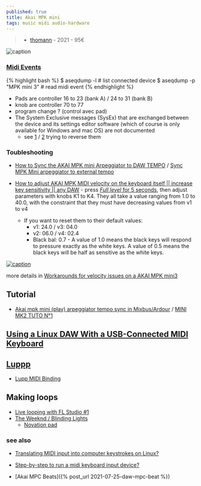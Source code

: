 ```yaml
---
published: true
title: Akai MPK mini
tags: music midi audio-hardware
---
```

> - [thomann](https://www.thomann.de/fr/akai_mpk_mini_mk3.htm) - 2021 - 95€ 

![caption](https://thumbs.static-thomann.de/thumb/orig/pics/bdb/498231/15420811_800.webp)

### [Midi Events](https://superuser.com/questions/1170136/translating-midi-input-into-computer-keystrokes-on-linux)

{% highlight bash %} 
$ aseqdump -l               # list connected device
$ aseqdump -p "MPK mini 3"  # read midi event
{% endhighlight %}

- Pads are controller 16 to 23 (bank A) / 24 to 31 (bank B)
- knob are controller 70 to 77 
- program change ? (control avec pad)
- The System Exclusive messages (SysEx) that are exchanged between the device and its settings editor software (which of course is only available for Windows and mac OS) are not documented
	- see [1](https://github.com/gljubojevic/akai-mpk-mini-editor) / [2](https://github.com/tsmetana/mpk3-settings) trying to reverse them


### Toubleshooting

- [How to Sync the AKAI MPK mini Arpeggiator to DAW TEMPO](https://www.youtube.com/watch?app=desktop&v=kUc_YppMX1o) / [Sync MPK Mini arpeggiator to external tempo](https://www.youtube.com/watch?app=desktop&v=R6N-Je9SVJs)

- [How to adjust AKAI MPK MIDI velocity on the keyboard itself || increase key sensitivity || any DAW](https://www.youtube.com/watch?v=4iU8q_2CTpE) - press [_Full level_ for 5 seconds](https://www.reddit.com/r/akaiMPC/comments/kuvtz5/mpk_mini_3_velocity/), then adjust parameters with  knobs K1 to K4. They all take a value ranging from 1.0 to 40.0, with the constraint that they must have decreasing values from v1 to v4
	- If you want to reset them to their default values:
		- v1: 24.0  /  v3: 04.0 
        - v2: 06.0  /  v4: 02.4 
        - Black bal: 0.7 - A value of 1.0 means the black keys will respond to pressure exactly as the white keys. A value of 0.5 means the black keys will be half as sensitive as the white keys.
        
[![caption](https://incenp.org/notes/2022/akai-mpk-velocity-linear-curve.png)](https://incenp.org/notes/2022/akai-mpk-mini3-velocity.html)
        
more details in [Workarounds for velocity issues on a AKAI MPK mini3](https://incenp.org/notes/2022/akai-mpk-mini3-velocity.html)

## Tutorial
- [Akai mpk mini (play) arpeggiator tempo sync in Mixbus/Ardour](https://www.reddit.com/r/linuxaudio/comments/ibdr1b/akai_mpk_mini_play_arpeggiator_tempo_sync_in/) / [MINI MK2 TUTO N°1](https://www.youtube.com/watch?v=Tyr2uBl0OTs)


## [Using a Linux DAW With a USB-Connected MIDI Keyboard](https://www.makeuseof.com/using-a-linux-daw-with-a-usb-connected-midi-keyboard/)

## [Luppp](http://openavproductions.com/doc/luppp.html)
- [Lupp MIDI Binding](https://www.youtube.com/watch?v=kOGh2tsXBcA&list=PLPVwzZjovbBxIik8lUisH5XdLzALDeY9j&index=7)

## Making loops
- [Live looping with FL Studio #1](https://www.youtube.com/watch?v=T_7k8IaA0yE)
- [The Weeknd / Blinding Lights](https://www.youtube.com/watch?v=--ORzBLokMMthoman)
	- [Novation pad](https://www.thomann.de/fr/novation_launchpad_mini_mk3.htm)


### see also
- [Translating MIDI input into computer keystrokes on Linux?](https://superuser.com/questions/1170136/translating-midi-input-into-computer-keystrokes-on-linux)
- [Step-by-step to run a midi keyboard input device?](https://askubuntu.com/questions/147052/step-by-step-to-run-a-midi-keyboard-input-device-12-04)

- [Akai MPC Beats]({% post_url 2021-07-25-daw-mpc-beat %})
